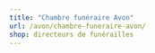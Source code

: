 ```yaml
---
title: "Chambre funéraire Avon"
url: /avon/chambre-funeraire-avon/
shop: directeurs de funérailles
---
```

